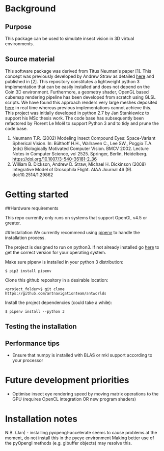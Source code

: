 # Background
## Purpose
This package can be used to simulate insect vision in 3D virtual environments. 

## Source material
This software package was derived from Titus Neuman's paper [1]. This concept was previously developed by Andrew Straw as 
detailed [here](https://strawlab.org/2011/03/23/grand-unified-fly/) and published in [2]. This repository constitutes a 
lightweight python 3 implementation that can be easily installed and does not depend on the Coin 3D environment. 
Furthermore, a geometry shader, OpenGL based cubemap rendering pipeline has been developed from scratch using GLSL scripts.
We have found this approach renders very large meshes deposited [here](https://insectvision.dlr.de/3d-reconstruction-tools/habitat3d)
in real time whereas previous implementations cannot achieve this. 
This project was initially developed in python 2.7 by Jan Stankiewicz to support his MSc thesis work. The code base has subsequently 
been refactored by Florent Le Moël to support Python 3 and to tidy and prune the code base.

1. Neumann T.R. (2002) Modeling Insect Compound Eyes: Space-Variant Spherical Vision. In: Bülthoff H.H., Wallraven C., Lee SW., Poggio T.A. (eds) Biologically Motivated Computer Vision. BMCV 2002. Lecture Notes in Computer Science, vol 2525. Springer, Berlin, Heidelberg. https://doi.org/10.1007/3-540-36181-2_36
2. William B. Dickson, Andrew D. Straw, Michael H. Dickinson (2008) Integrative Model of Drosophila Flight. AIAA Journal 46 (9). doi:10.2514/1.29862

# Getting started
##Hardware requirements

This repo currently only runs on systems that support OpenGL v4.5 or greater. 

##Installation
We currently recommend using [pipenv](https://github.com/pypa/pipenv) to handle the installation process.

The project is designed to run on python3. If not already installed go [here](https://www.python.org/downloads/) to get the correct version for your operating system.

Make sure pipenv is installed in your python 3 distribution:
 
```$ pip3 install pipenv``` 

Clone this github repository in a desirable location:
 
```<project_folder>$ git clone https://github.com/antnavigationteam/antworlds```

Install the project dependencies (could take a while):
 
 ```$ pipenv install --python 3```   
 
## Testing the installation
 
## Performance tips
 
* Ensure that numpy is installed with BLAS or mkl support according to your processor


# Future development priorities 
* Optimise insect eye rendering speed by moving matrix operations to the GPU (requires OpenCL integration OR new program shaders) 

# Installation notes
N.B. (Jan) - installing pyopengl-accelerate seems to cause problems at the moment, do not install this in the pyeye environment
Making better use of the pyOpengl methods (e.g. glbuffer objects) may resolve this.

